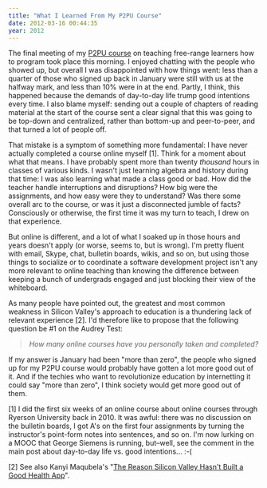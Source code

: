 ```yaml
---
title: "What I Learned From My P2PU Course"
date: 2012-03-16 00:44:35
year: 2012
---
```

The final meeting of my <a href="http://p2pu.org/en/groups/how-to-teach-webcraft-and-programming-to-free-range-students/">P2PU course</a> on teaching free-range learners how to program took place this morning. I enjoyed chatting with the people who showed up, but overall I was disappointed with how things went: less than a quarter of those who signed up back in January were still with us at the halfway mark, and less than 10% were in at the end. Partly, I think, this happened because the demands of day-to-day life trump good intentions every time. I also blame myself: sending out a couple of chapters of reading material at the start of the course sent a clear signal that this was going to be top-down and centralized, rather than bottom-up and peer-to-peer, and that turned a lot of people off.

That mistake is a symptom of something more fundamental: I have never actually completed a course online myself [1]. Think for a moment about what that means. I have probably spent more than twenty <em>thousand</em> hours in classes of various kinds. I wasn't just learning algebra and history during that time: I was also learning what made a class good or bad. How did the teacher handle interruptions and disruptions? How big were the assignments, and how easy were they to understand? Was there some overall arc to the course, or was it just a disconnected jumble of facts? Consciously or otherwise, the first time it was my turn to teach, I drew on that experience.

But online is different, and a lot of what I soaked up in those hours and years doesn't apply (or worse, seems to, but is wrong). I'm pretty fluent with email, Skype, chat, bulletin boards, wikis, and so on, but using those things to socialize or to coordinate a software development project isn't any more relevant to online teaching than knowing the difference between keeping a bunch of undergrads engaged and just blocking their view of the whiteboard.

As many people have pointed out, the greatest and most common weakness in Silicon Valley's approach to education is a thundering lack of relevant experience [2]. I'd therefore like to propose that the following question be #1 on the Audrey Test:
<div align="center">
<blockquote><em>How many online courses have you personally taken and completed?</em></blockquote>
</div>
If my answer is January had been "more than zero", the people who signed up for my P2PU course would probably have gotten a lot more good out of it. And if the techies who want to revolutionize education by internetting it could say "more than zero", I think society would get more good out of them.

[1] I did the first six weeks of an online course about online courses through Ryerson University back in 2010. It was awful: there was no discussion on the bulletin boards, I got A's on the first four assignments by turning the instructor's point-form notes into sentences, and so on. I'm now lurking on a MOOC that George Siemens is running, but–well, see the comment in the main post about day-to-day life vs. good intentions... :-(

[2] See also Kanyi Maqubela's "<a href="http://www.theatlantic.com/technology/archive/2012/03/the-reason-silicon-valley-hasnt-built-a-good-health-app/254229/">The Reason Silicon Valley Hasn't Built a Good Health App</a>".
